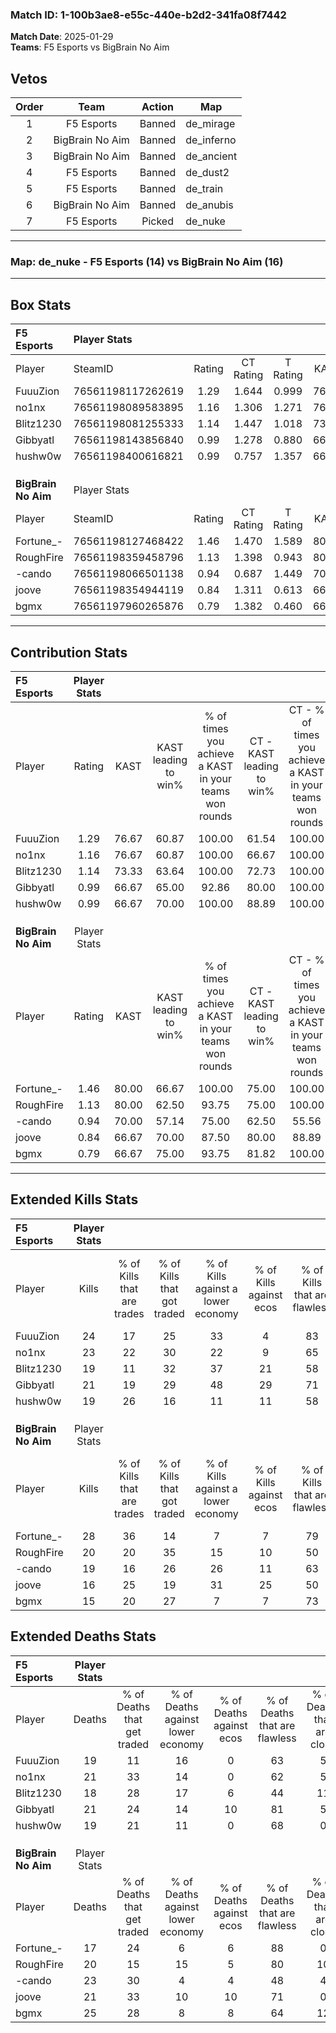 ### Match ID: 1-100b3ae8-e55c-440e-b2d2-341fa08f7442  
**Match Date**: 2025-01-29  
**Teams**: F5 Esports vs BigBrain No Aim  

## Vetos  

| Order | Team | Action | Map |
| :---: | :--: | :----: | --- |
| 1 | F5 Esports | Banned | de_mirage |
| 2 | BigBrain No Aim | Banned | de_inferno |
| 3 | BigBrain No Aim | Banned | de_ancient |
| 4 | F5 Esports | Banned | de_dust2 |
| 5 | F5 Esports | Banned | de_train |
| 6 | BigBrain No Aim | Banned | de_anubis |
| 7 | F5 Esports | Picked | de_nuke |

---  

### **Map**: de_nuke - F5 Esports (14) vs BigBrain No Aim (16)  
---  

## Box Stats  

| **F5 Esports**      | Player Stats      |        |           |          |       |      |       |         |        |      |     |
| :- | :- | :-: | :-: | :-: | :-: | :-: | :-: | :-: | :-: | :-: | :-: |
| Player              | SteamID           | Rating | CT Rating | T Rating | KAST  | ADR  | Kills | Assists | Deaths | K/D  | HS% |
| FuuuZion            | 76561198117262619 |  1.29  |   1.644   |  0.999   | 76.67 | 88.8 |  24   |    8    |   19   | 1.26 | 45  |
| no1nx               | 76561198089583895 |  1.16  |   1.306   |  1.271   | 76.67 | 74.1 |  23   |    5    |   21   | 1.10 | 43  |
| Blitz1230           | 76561198081255333 |  1.14  |   1.447   |  1.018   | 73.33 | 87.3 |  19   |   12    |   18   | 1.06 | 42  |
| Gibbyatl            | 76561198143856840 |  0.99  |   1.278   |  0.880   | 66.67 | 61.5 |  21   |    4    |   21   | 1.00 | 61  |
| hushw0w             | 76561198400616821 |  0.99  |   0.757   |  1.357   | 66.67 | 67.9 |  19   |    3    |   19   | 1.00 | 63  |
|                     |                   |        |           |          |       |      |       |         |        |      |     |
|                     |                   |        |           |          |       |      |       |         |        |      |     |
|                     |                   |        |           |          |       |      |       |         |        |      |     |
| **BigBrain No Aim** | Player Stats      |        |           |          |       |      |       |         |        |      |     |
| Player              | SteamID           | Rating | CT Rating | T Rating | KAST  | ADR  | Kills | Assists | Deaths | K/D  | HS% |
| Fortune_-           | 76561198127468422 |  1.46  |   1.470   |  1.589   | 80.00 | 89.1 |  28   |    7    |   17   | 1.65 | 42  |
| RoughFire           | 76561198359458796 |  1.13  |   1.398   |  0.943   | 80.00 | 73.0 |  20   |   10    |   20   | 1.00 | 45  |
| -cando              | 76561198066501138 |  0.94  |   0.687   |  1.449   | 70.00 | 66.1 |  19   |    5    |   23   | 0.83 | 47  |
| joove               | 76561198354944119 |  0.84  |   1.311   |  0.613   | 66.67 | 57.8 |  16   |    5    |   21   | 0.76 | 62  |
| bgmx                | 76561197960265876 |  0.79  |   1.382   |  0.460   | 66.67 | 68.0 |  15   |   12    |   25   | 0.60 | 46  |
---  

## Contribution Stats  

| **F5 Esports**      | Player Stats |       |                      |                                                        |                           |                                                             |                          |                                                            |
| :- | :-: | :-: | :-: | :-: | :-: | :-: | :-: | :-: |
| Player              |    Rating    | KAST  | KAST leading to win% | % of times you achieve a KAST in your teams won rounds | CT - KAST leading to win% | CT - % of times you achieve a KAST in your teams won rounds | T - KAST leading to win% | T - % of times you achieve a KAST in your teams won rounds |
| FuuuZion            |     1.29     | 76.67 |        60.87         |                         100.00                         |           61.54           |                           100.00                            |          60.00           |                           100.00                           |
| no1nx               |     1.16     | 76.67 |        60.87         |                         100.00                         |           66.67           |                           100.00                            |          54.55           |                           100.00                           |
| Blitz1230           |     1.14     | 73.33 |        63.64         |                         100.00                         |           72.73           |                           100.00                            |          54.55           |                           100.00                           |
| Gibbyatl            |     0.99     | 66.67 |        65.00         |                         92.86                          |           80.00           |                           100.00                            |          50.00           |                           83.33                            |
| hushw0w             |     0.99     | 66.67 |        70.00         |                         100.00                         |           88.89           |                           100.00                            |          54.55           |                           100.00                           |
|                     |              |       |                      |                                                        |                           |                                                             |                          |                                                            |
|                     |              |       |                      |                                                        |                           |                                                             |                          |                                                            |
|                     |              |       |                      |                                                        |                           |                                                             |                          |                                                            |
| **BigBrain No Aim** | Player Stats |       |                      |                                                        |                           |                                                             |                          |                                                            |
| Player              |    Rating    | KAST  | KAST leading to win% | % of times you achieve a KAST in your teams won rounds | CT - KAST leading to win% | CT - % of times you achieve a KAST in your teams won rounds | T - KAST leading to win% | T - % of times you achieve a KAST in your teams won rounds |
| Fortune_-           |     1.46     | 80.00 |        66.67         |                         100.00                         |           75.00           |                           100.00                            |          58.33           |                           100.00                           |
| RoughFire           |     1.13     | 80.00 |        62.50         |                         93.75                          |           75.00           |                           100.00                            |          50.00           |                           85.71                            |
| -cando              |     0.94     | 70.00 |        57.14         |                         75.00                          |           62.50           |                            55.56                            |          53.85           |                           100.00                           |
| joove               |     0.84     | 66.67 |        70.00         |                         87.50                          |           80.00           |                            88.89                            |          60.00           |                           85.71                            |
| bgmx                |     0.79     | 66.67 |        75.00         |                         93.75                          |           81.82           |                           100.00                            |          66.67           |                           85.71                            |
---  

## Extended Kills Stats  

| **F5 Esports**      | Player Stats |                            |                            |                                    |                         |                              |                                 |                                       |                    |           |
| :- | :-: | :-: | :-: | :-: | :-: | :-: | :-: | :-: | :-: | :-: |
| Player              |    Kills     | % of Kills that are trades | % of Kills that got traded | % of Kills against a lower economy | % of Kills against ecos | % of Kills that are flawless | % of Kills that are close duels | % of Kills that are assisted by flash | Pistol Round Kills | AWP Kills |
| FuuuZion            |      24      |             17             |             25             |                 33                 |            4            |              83              |                4                |                   0                   |         11         |     0     |
| no1nx               |      23      |             22             |             30             |                 22                 |            9            |              65              |                4                |                   0                   |         0          |     1     |
| Blitz1230           |      19      |             11             |             32             |                 37                 |           21            |              58              |                5                |                   0                   |         0          |     3     |
| Gibbyatl            |      21      |             19             |             29             |                 48                 |           29            |              71              |               10                |                   0                   |         0          |     0     |
| hushw0w             |      19      |             26             |             16             |                 11                 |           11            |              58              |                5                |                   5                   |         0          |     3     |
|                     |              |                            |                            |                                    |                         |                              |                                 |                                       |                    |           |
|                     |              |                            |                            |                                    |                         |                              |                                 |                                       |                    |           |
|                     |              |                            |                            |                                    |                         |                              |                                 |                                       |                    |           |
| **BigBrain No Aim** | Player Stats |                            |                            |                                    |                         |                              |                                 |                                       |                    |           |
| Player              |    Kills     | % of Kills that are trades | % of Kills that got traded | % of Kills against a lower economy | % of Kills against ecos | % of Kills that are flawless | % of Kills that are close duels | % of Kills that are assisted by flash | Pistol Round Kills | AWP Kills |
| Fortune_-           |      28      |             36             |             14             |                 7                  |            7            |              79              |                0                |                   4                   |         9          |     0     |
| RoughFire           |      20      |             20             |             35             |                 15                 |           10            |              50              |                5                |                   0                   |         0          |     2     |
| -cando              |      19      |             16             |             26             |                 26                 |           11            |              63              |                5                |                   0                   |         0          |     1     |
| joove               |      16      |             25             |             19             |                 31                 |           25            |              50              |               13                |                   6                   |         0          |     1     |
| bgmx                |      15      |             20             |             27             |                 7                  |            7            |              73              |                7                |                   0                   |         0          |     2     |
## Extended Deaths Stats  

| **F5 Esports**      | Player Stats |                             |                                   |                          |                               |                            |                           |               |
| :- | :-: | :-: | :-: | :-: | :-: | :-: | :-: | :-: |
| Player              |    Deaths    | % of Deaths that get traded | % of Deaths against lower economy | % of Deaths against ecos | % of Deaths that are flawless | % of Deaths that are close | % of Deaths while blinded | Deaths to AWP |
| FuuuZion            |      19      |             11              |                16                 |            0             |              63               |             5              |             0             |       2       |
| no1nx               |      21      |             33              |                14                 |            0             |              62               |             5              |             5             |       0       |
| Blitz1230           |      18      |             28              |                17                 |            6             |              44               |             11             |             0             |       3       |
| Gibbyatl            |      21      |             24              |                14                 |            10            |              81               |             5              |             0             |       4       |
| hushw0w             |      19      |             21              |                11                 |            0             |              68               |             0              |             5             |       0       |
|                     |              |                             |                                   |                          |                               |                            |                           |               |
|                     |              |                             |                                   |                          |                               |                            |                           |               |
|                     |              |                             |                                   |                          |                               |                            |                           |               |
| **BigBrain No Aim** | Player Stats |                             |                                   |                          |                               |                            |                           |               |
| Player              |    Deaths    | % of Deaths that get traded | % of Deaths against lower economy | % of Deaths against ecos | % of Deaths that are flawless | % of Deaths that are close | % of Deaths while blinded | Deaths to AWP |
| Fortune_-           |      17      |             24              |                 6                 |            6             |              88               |             0              |             0             |       1       |
| RoughFire           |      20      |             15              |                15                 |            5             |              80               |             10             |             0             |       1       |
| -cando              |      23      |             30              |                 4                 |            4             |              48               |             4              |             4             |       1       |
| joove               |      21      |             33              |                10                 |            10            |              71               |             0              |             0             |       5       |
| bgmx                |      25      |             28              |                 8                 |            8             |              64               |             12             |             0             |       3       |
